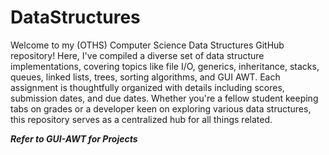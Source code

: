 # DataStructures

Welcome to my (OTHS) Computer Science Data Structures GitHub repository! Here, I've compiled a diverse set of data structure implementations, covering topics like file I/O, generics, inheritance, stacks, queues, linked lists, trees, sorting algorithms, and GUI AWT. Each assignment is thoughtfully organized with details including scores, submission dates, and due dates. Whether you're a fellow student keeping tabs on grades or a developer keen on exploring various data structures, this repository serves as a centralized hub for all things related.

***Refer to GUI-AWT for Projects***
